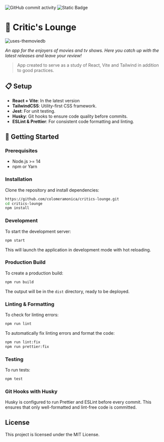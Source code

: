 ![GitHub commit activity](https://img.shields.io/github/commit-activity/w/colomeramonica/critics-lounge?style=for-the-badge)
![Static Badge](https://img.shields.io/badge/work-in_progress-yellow?style=for-the-badge)


# 🎥 Critic's Lounge 
![uses-themoviedb](https://github.com/user-attachments/assets/fe4e5ba2-4aed-48c4-ae68-5c8461bb0a0f)


_An app for the enjoyers of movies and tv shows. Here you catch up with the latest releases and leave your review!_

> App created to serve as a study of React, Vite and Tailwind in addition to good practices.

## 📋 Setup

- **React + Vite**: In the latest version
- **TailwindCSS**: Utility-first CSS framework.
- **Jest**: For unit testing.
- **Husky**: Git hooks to ensure code quality before commits.
- **ESLint & Prettier**: For consistent code formatting and linting.

## 🚀 Getting Started

### Prerequisites

- Node.js >= 14
- npm or Yarn

### Installation

Clone the repository and install dependencies:

``` bash
https://github.com/colomeramonica/critics-lounge.git
cd critics-lounge
npm install
```

### Development

To start the development server:

``` bash
npm start
```


This will launch the application in development mode with hot reloading.

### Production Build

To create a production build:

``` bash
npm run build
```

The output will be in the `dist` directory, ready to be deployed.

### Linting & Formatting

To check for linting errors:

``` bash
npm run lint
```

To automatically fix linting errors and format the code:

``` bash
npm run lint:fix
npm run prettier:fix
```

### Testing

To run tests:

``` bash
npm test
```

### Git Hooks with Husky

Husky is configured to run Prettier and ESLint before every commit. This ensures that only well-formatted and lint-free code is committed.

## License

This project is licensed under the MIT License.
